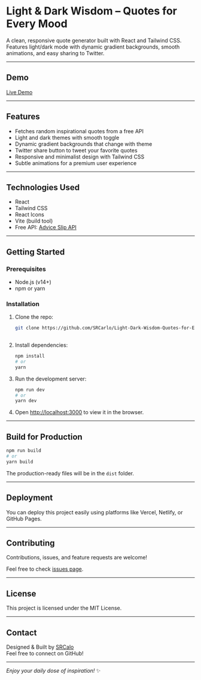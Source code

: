 # Light & Dark Wisdom – Quotes for Every Mood

A clean, responsive quote generator built with React and Tailwind CSS. Features light/dark mode with dynamic gradient backgrounds, smooth animations, and easy sharing to Twitter.

---

## Demo

[Live Demo](https://light-dark-wisdom-quotes-for-every.vercel.app/)

---

## Features

- Fetches random inspirational quotes from a free API  
- Light and dark themes with smooth toggle  
- Dynamic gradient backgrounds that change with theme  
- Twitter share button to tweet your favorite quotes  
- Responsive and minimalist design with Tailwind CSS  
- Subtle animations for a premium user experience

---

## Technologies Used

- React  
- Tailwind CSS  
- React Icons  
- Vite (build tool)  
- Free API: [Advice Slip API](https://api.adviceslip.com/)

---

## Getting Started

### Prerequisites

- Node.js (v14+)  
- npm or yarn

### Installation

1. Clone the repo:

   ```bash
   git clone https://github.com/SRCarlo/Light-Dark-Wisdom-Quotes-for-Every-Mood.git
  
   ```

2. Install dependencies:

   ```bash
   npm install
   # or
   yarn
   ```

3. Run the development server:

   ```bash
   npm run dev
   # or
   yarn dev
   ```

4. Open [http://localhost:3000](http://localhost:3000) to view it in the browser.

---

## Build for Production

```bash
npm run build
# or
yarn build
```

The production-ready files will be in the `dist` folder.

---

## Deployment

You can deploy this project easily using platforms like Vercel, Netlify, or GitHub Pages.

---

## Contributing

Contributions, issues, and feature requests are welcome!

Feel free to check [issues page](https://github.com/SRCarlo/Light-Dark-Wisdom-Quotes-for-Every-Mood#).

---

## License

This project is licensed under the MIT License.

---

## Contact

Designed & Built by [SRCalo](https://github.com/SRCarlo)  
Feel free to connect on GitHub!

---

*Enjoy your daily dose of inspiration!* ✨
